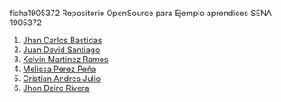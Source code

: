 ficha1905372
Repositorio OpenSource para Ejemplo aprendices SENA 1905372


1. [Jhan Carlos Bastidas](https://github.com/JhanCarlos-117/ficha1905372/blob/master/Markdown/JhanCBB.md)
2. [Juan David Santiago](https://github.com/juan2209/ficha1905372/blob/master/Presentacion/Juan-Santiago.md)
3. [Kelvin Martinez Ramos](https://github.com/KelvinMR1997/ficha1905372/blob/master/HV%20Marckdown/HV.md)
4. [Melissa Perez Peña](https://github.com/YueStark/hoja-de-vida/blob/master/Melissa.md)
5. [Cristian Andres Julio](CristianJulio/cristianjulio.md)
6. [Jhon Dairo Rivera](https://github.com/riverajhon02/ficha1905372/blob/master/Jhon%20Rivera/hojaDeVida.md)




